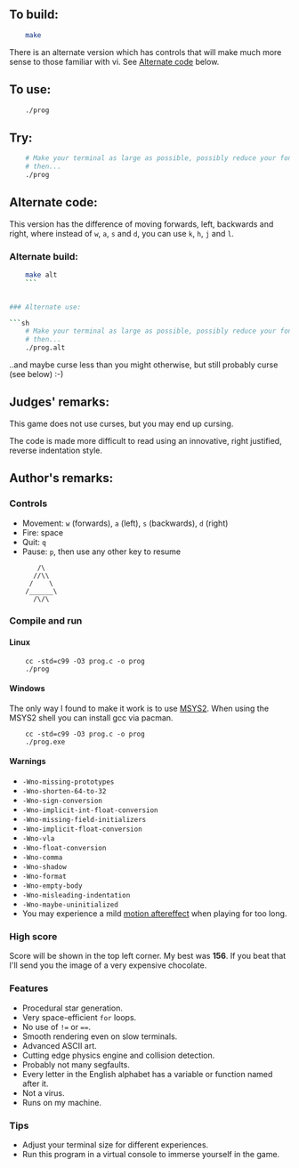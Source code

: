 ## To build:

```sh
    make
```


There is an alternate version which has controls that will make much more sense
to those familiar with vi. See [Alternate code](#alternate-code) below.


## To use:

```sh
    ./prog
```


## Try:

```sh
    # Make your terminal as large as possible, possibly reduce your font size
    # then...
    ./prog
```


## Alternate code:

This version has the difference of moving forwards, left, backwards and right,
where instead of `w`, `a`, `s` and `d`, you can use `k`, `h`, `j` and `l`.


### Alternate build:

```sh
    make alt
    ```


### Alternate use:

```sh
    # Make your terminal as large as possible, possibly reduce your font size
    # then...
    ./prog.alt
```

..and maybe curse less than you might otherwise, but still probably curse (see
below) :-)


## Judges' remarks:

This game does not use curses, but you may end up cursing.

The code is made more difficult to read using an innovative, right justified,
reverse indentation style.


## Author's remarks:

### Controls

- Movement: `w` (forwards), `a` (left), `s` (backwards), `d` (right)
- Fire: space
- Quit: `q`
- Pause: `p`, then use any other key to resume


```
       /\
      //\\
     /    \
    /______\
      /\/\
```


### Compile and run

#### Linux
```
    cc -std=c99 -O3 prog.c -o prog
    ./prog
```

#### Windows

The only way I found to make it work is to use [MSYS2](https://www.msys2.org).
When using the MSYS2 shell you can install gcc via pacman.

```
    cc -std=c99 -O3 prog.c -o prog
    ./prog.exe
```

#### Warnings

- `-Wno-missing-prototypes`
- `-Wno-shorten-64-to-32`
- `-Wno-sign-conversion`
- `-Wno-implicit-int-float-conversion`
- `-Wno-missing-field-initializers`
- `-Wno-implicit-float-conversion`
- `-Wno-vla`
- `-Wno-float-conversion`
- `-Wno-comma`
- `-Wno-shadow`
- `-Wno-format`
- `-Wno-empty-body`
- `-Wno-misleading-indentation`
- `-Wno-maybe-uninitialized`
- You may experience a mild [motion
aftereffect](https://en.wikipedia.org/wiki/Motion_aftereffect) when playing for
too long.


### High score

Score will be shown in the top left corner.
My best was **156**. If you beat that I'll send you the image of a very
expensive chocolate.


### Features

- Procedural star generation.
- Very space-efficient `for` loops.
- No use of `!=` or `==`.
- Smooth rendering even on slow terminals.
- Advanced ASCII art.
- Cutting edge physics engine and collision detection.
- Probably not many segfaults.
- Every letter in the English alphabet has a variable or function named after
  it.
- Not a virus.
- Runs on my machine.


### Tips

- Adjust your terminal size for different experiences.
- Run this program in a virtual console to immerse yourself in the game.

<!--

    Copyright © 1984-2024 by Landon Curt Noll. All Rights Reserved.

    You are free to share and adapt this file under the terms of this license:

	Creative Commons Attribution-ShareAlike 4.0 International (CC BY-SA 4.0)

    For more information, see:

	https://creativecommons.org/licenses/by-sa/4.0/

-->
